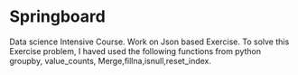 # Springboard
Data science Intensive Course.
Work on Json based Exercise. To solve this Exercise problem, I haved used the following functions from python
 groupby,
value_counts,
Merge,fillna,isnull,reset_index.
